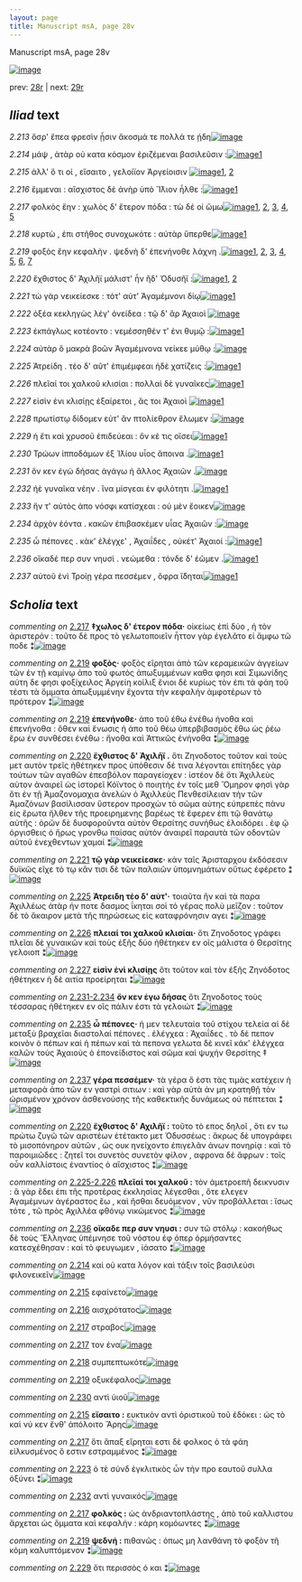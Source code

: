 ```yaml
---
layout: page
title: Manuscript msA, page 28v
---
```


Manuscript msA, page 28v

[![image](http://www.homermultitext.org/iipsrv?OBJ=IIP,1.0&FIF=/project/homer/pyramidal/deepzoom/hmt/vaimg/2017a/VA028VN_0530.tif&WID=100&CVT=JPEG)](http://www.homermultitext.org/ict2/?urn=urn:cite2:hmt:vaimg.2017a:VA028VN_0530)

prev:  [28r](../28r) | next:  [29r](../29r)

## *Iliad* text

*2.213* <a id="2.213"/> ὅσρ' ἔπεα φρεσὶν ᾗσιν ἄκοσμά τε πολλά τε ῄδη[![image](http://www.homermultitext.org/iipsrv?OBJ=IIP,1.0&FIF=/project/homer/pyramidal/deepzoom/hmt/vaimg/2017a/VA028VN_0530.tif&RGN=0.491,0.2096,0.37,0.0323&WID=1000&CVT=JPEG)](http://www.homermultitext.org/ict2/?urn=urn:cite2:hmt:vaimg.2017a:VA028VN_0530@0.491,0.2096,0.37,0.0323)

*2.214* <a id="2.214"/> μάψ , ἀτὰρ οὐ κατα κόσμον ἐριζέμεναι βασιλεῦσιν :[![image](http://www.homermultitext.org/iipsrv?OBJ=IIP,1.0&FIF=/project/homer/pyramidal/deepzoom/hmt/vaimg/2017a/VA028VN_0530.tif&RGN=0.489,0.2374,0.37,0.0233&WID=1000&CVT=JPEG)](http://www.homermultitext.org/ict2/?urn=urn:cite2:hmt:vaimg.2017a:VA028VN_0530@0.489,0.2374,0.37,0.0233)[1](#msAil_2.397)

*2.215* <a id="2.215"/> ἀλλ' ὅ τι οἱ , εἴσαιτο , γελοίϊον Ἀργείοισιν 				[![image](http://www.homermultitext.org/iipsrv?OBJ=IIP,1.0&FIF=/project/homer/pyramidal/deepzoom/hmt/vaimg/2017a/VA028VN_0530.tif&RGN=0.489,0.2539,0.37,0.0233&WID=1000&CVT=JPEG)](http://www.homermultitext.org/ict2/?urn=urn:cite2:hmt:vaimg.2017a:VA028VN_0530@0.489,0.2539,0.37,0.0233)[1](#msAil_2.398), [2](#msAim_2.389)

*2.216* <a id="2.216"/> ἔμμεναι : αἴσχιστος δὲ ἀνὴρ ὑπὸ Ἴ̈λιον ἦλθε :[![image](http://www.homermultitext.org/iipsrv?OBJ=IIP,1.0&FIF=/project/homer/pyramidal/deepzoom/hmt/vaimg/2017a/VA028VN_0530.tif&RGN=0.492,0.2712,0.37,0.0233&WID=1000&CVT=JPEG)](http://www.homermultitext.org/ict2/?urn=urn:cite2:hmt:vaimg.2017a:VA028VN_0530@0.492,0.2712,0.37,0.0233)[1](#msAil_2.399)

*2.217* <a id="2.217"/> φολκὸς ἔην : χωλὸς δ' ἕτερον πόδα : τὼ δέ οἱ ὤμω[![image](http://www.homermultitext.org/iipsrv?OBJ=IIP,1.0&FIF=/project/homer/pyramidal/deepzoom/hmt/vaimg/2017a/VA028VN_0530.tif&RGN=0.492,0.2893,0.37,0.0233&WID=1000&CVT=JPEG)](http://www.homermultitext.org/ict2/?urn=urn:cite2:hmt:vaimg.2017a:VA028VN_0530@0.492,0.2893,0.37,0.0233)[1](#msAil_2.400), [2](#msAil_2.401), [3](#msA_2.374), [4](#msAint_2.394), [5](#msAim_2.390)

*2.218* <a id="2.218"/> κυρτὼ , ἐπι στῆθος συνοχωκότε : αὐτὰρ ὕπερθε[![image](http://www.homermultitext.org/iipsrv?OBJ=IIP,1.0&FIF=/project/homer/pyramidal/deepzoom/hmt/vaimg/2017a/VA028VN_0530.tif&RGN=0.493,0.3088,0.37,0.0233&WID=1000&CVT=JPEG)](http://www.homermultitext.org/ict2/?urn=urn:cite2:hmt:vaimg.2017a:VA028VN_0530@0.493,0.3088,0.37,0.0233)[1](#msAil_2.402)

*2.219* <a id="2.219"/> φοξὸς ἔην κεφαλὴν . ψεδνὴ δ' ἐπενήνοθε λάχνη .[![image](http://www.homermultitext.org/iipsrv?OBJ=IIP,1.0&FIF=/project/homer/pyramidal/deepzoom/hmt/vaimg/2017a/VA028VN_0530.tif&RGN=0.493,0.3291,0.37,0.0233&WID=1000&CVT=JPEG)](http://www.homermultitext.org/ict2/?urn=urn:cite2:hmt:vaimg.2017a:VA028VN_0530@0.493,0.3291,0.37,0.0233)[1](#msA_2.376), [2](#msAil_2.405), [3](#msA_2.375), [4](#msAil_2.403), [5](#msAil_2.404), [6](#msAint_2.395), [7](#msAim_2.391)

*2.220* <a id="2.220"/> ἔχθιστος δ' Ἀχιλῆϊ 					μάλιστ' ἦν ἢδ' Ὀδυσῆϊ :[![image](http://www.homermultitext.org/iipsrv?OBJ=IIP,1.0&FIF=/project/homer/pyramidal/deepzoom/hmt/vaimg/2017a/VA028VN_0530.tif&RGN=0.489,0.3501,0.37,0.0233&WID=1000&CVT=JPEG)](http://www.homermultitext.org/ict2/?urn=urn:cite2:hmt:vaimg.2017a:VA028VN_0530@0.489,0.3501,0.37,0.0233)[1](#msA_2.386), [2](#msA_2.377)

*2.221* <a id="2.221"/> τὼ γὰρ νεικείεσκε : τότ' αὐτ' Ἀγαμέμνονι δίῳ[![image](http://www.homermultitext.org/iipsrv?OBJ=IIP,1.0&FIF=/project/homer/pyramidal/deepzoom/hmt/vaimg/2017a/VA028VN_0530.tif&RGN=0.489,0.3674,0.37,0.0233&WID=1000&CVT=JPEG)](http://www.homermultitext.org/ict2/?urn=urn:cite2:hmt:vaimg.2017a:VA028VN_0530@0.489,0.3674,0.37,0.0233)[1](#msA_2.378)

*2.222* <a id="2.222"/> ὀξέα κεκληγὼς λέγ' ὀνείδεα : τῷ δ' ἂρ Ἀχαιοὶ 				[![image](http://www.homermultitext.org/iipsrv?OBJ=IIP,1.0&FIF=/project/homer/pyramidal/deepzoom/hmt/vaimg/2017a/VA028VN_0530.tif&RGN=0.489,0.3854,0.37,0.0233&WID=1000&CVT=JPEG)](http://www.homermultitext.org/ict2/?urn=urn:cite2:hmt:vaimg.2017a:VA028VN_0530@0.489,0.3854,0.37,0.0233)

*2.223* <a id="2.223"/> ἐκπάγλως κοτέοντο : νεμέσσηθέν τ' ἐνι θυμῷ :[![image](http://www.homermultitext.org/iipsrv?OBJ=IIP,1.0&FIF=/project/homer/pyramidal/deepzoom/hmt/vaimg/2017a/VA028VN_0530.tif&RGN=0.489,0.4035,0.37,0.0233&WID=1000&CVT=JPEG)](http://www.homermultitext.org/ict2/?urn=urn:cite2:hmt:vaimg.2017a:VA028VN_0530@0.489,0.4035,0.37,0.0233)[1](#msAim_2.392)

*2.224* <a id="2.224"/> αὐτὰρ ὃ μακρὰ βοῶν Ἀγαμέμνονα νείκεε μύθῳ :[![image](http://www.homermultitext.org/iipsrv?OBJ=IIP,1.0&FIF=/project/homer/pyramidal/deepzoom/hmt/vaimg/2017a/VA028VN_0530.tif&RGN=0.49,0.4252,0.37,0.0233&WID=1000&CVT=JPEG)](http://www.homermultitext.org/ict2/?urn=urn:cite2:hmt:vaimg.2017a:VA028VN_0530@0.49,0.4252,0.37,0.0233)

*2.225* <a id="2.225"/> Ἀτρείδη . τέο δ' αῦτ' 					ἐπιμέμφεαι ἠδὲ χατίζεις :[![image](http://www.homermultitext.org/iipsrv?OBJ=IIP,1.0&FIF=/project/homer/pyramidal/deepzoom/hmt/vaimg/2017a/VA028VN_0530.tif&RGN=0.491,0.4425,0.37,0.0233&WID=1000&CVT=JPEG)](http://www.homermultitext.org/ict2/?urn=urn:cite2:hmt:vaimg.2017a:VA028VN_0530@0.491,0.4425,0.37,0.0233)[1](#msA_2.380)

*2.226* <a id="2.226"/> πλεῖαί τοι χαλκοῦ κλισίαι : πολλαὶ δὲ γυναῖκες[![image](http://www.homermultitext.org/iipsrv?OBJ=IIP,1.0&FIF=/project/homer/pyramidal/deepzoom/hmt/vaimg/2017a/VA028VN_0530.tif&RGN=0.492,0.4613,0.37,0.0233&WID=1000&CVT=JPEG)](http://www.homermultitext.org/ict2/?urn=urn:cite2:hmt:vaimg.2017a:VA028VN_0530@0.492,0.4613,0.37,0.0233)[1](#msA_2.381)

*2.227* <a id="2.227"/> εἰσὶν ἐνι κλισίῃς ἐξαίρετοι , ἅς τοι Ἀχαιοὶ 				[![image](http://www.homermultitext.org/iipsrv?OBJ=IIP,1.0&FIF=/project/homer/pyramidal/deepzoom/hmt/vaimg/2017a/VA028VN_0530.tif&RGN=0.492,0.4808,0.37,0.0233&WID=1000&CVT=JPEG)](http://www.homermultitext.org/ict2/?urn=urn:cite2:hmt:vaimg.2017a:VA028VN_0530@0.492,0.4808,0.37,0.0233)[1](#msA_2.382)

*2.228* <a id="2.228"/> πρωτίστῳ δίδομεν εὐτ' ἂν πτολίεθρον ἕλωμεν :[![image](http://www.homermultitext.org/iipsrv?OBJ=IIP,1.0&FIF=/project/homer/pyramidal/deepzoom/hmt/vaimg/2017a/VA028VN_0530.tif&RGN=0.494,0.4959,0.37,0.0233&WID=1000&CVT=JPEG)](http://www.homermultitext.org/ict2/?urn=urn:cite2:hmt:vaimg.2017a:VA028VN_0530@0.494,0.4959,0.37,0.0233)

*2.229* <a id="2.229"/> ἠ ἔτι καὶ χρυσοῦ ἐπιδεύεαι : ὅν κέ τις οἴσει[![image](http://www.homermultitext.org/iipsrv?OBJ=IIP,1.0&FIF=/project/homer/pyramidal/deepzoom/hmt/vaimg/2017a/VA028VN_0530.tif&RGN=0.494,0.5154,0.37,0.0233&WID=1000&CVT=JPEG)](http://www.homermultitext.org/ict2/?urn=urn:cite2:hmt:vaimg.2017a:VA028VN_0530@0.494,0.5154,0.37,0.0233)[1](#msAint_2.396)

*2.230* <a id="2.230"/> Τρώων ἱπποδάμων ἐξ 						 Ἰ̈λίου υἷος ἄποινα .[![image](http://www.homermultitext.org/iipsrv?OBJ=IIP,1.0&FIF=/project/homer/pyramidal/deepzoom/hmt/vaimg/2017a/VA028VN_0530.tif&RGN=0.494,0.5342,0.37,0.0233&WID=1000&CVT=JPEG)](http://www.homermultitext.org/ict2/?urn=urn:cite2:hmt:vaimg.2017a:VA028VN_0530@0.494,0.5342,0.37,0.0233)[1](#msAil_2.406)

*2.231* <a id="2.231"/> ὅν κεν ἐγὼ δήσας ἀγάγω ἠ ἄλλος Ἀχαιῶν .[![image](http://www.homermultitext.org/iipsrv?OBJ=IIP,1.0&FIF=/project/homer/pyramidal/deepzoom/hmt/vaimg/2017a/VA028VN_0530.tif&RGN=0.494,0.5545,0.37,0.0233&WID=1000&CVT=JPEG)](http://www.homermultitext.org/ict2/?urn=urn:cite2:hmt:vaimg.2017a:VA028VN_0530@0.494,0.5545,0.37,0.0233)

*2.232* <a id="2.232"/> ἠὲ γυναῖκα νέην . ἵνα μίσγεαι ἐν φιλότητι .[![image](http://www.homermultitext.org/iipsrv?OBJ=IIP,1.0&FIF=/project/homer/pyramidal/deepzoom/hmt/vaimg/2017a/VA028VN_0530.tif&RGN=0.494,0.5725,0.37,0.0233&WID=1000&CVT=JPEG)](http://www.homermultitext.org/ict2/?urn=urn:cite2:hmt:vaimg.2017a:VA028VN_0530@0.494,0.5725,0.37,0.0233)[1](#msAim_2.393)

*2.233* <a id="2.233"/> ἥν τ' αὐτὸς ἀπο νόσφι κατίσχεαι : οὐ μὲν ἔοικεν[![image](http://www.homermultitext.org/iipsrv?OBJ=IIP,1.0&FIF=/project/homer/pyramidal/deepzoom/hmt/vaimg/2017a/VA028VN_0530.tif&RGN=0.494,0.5868,0.37,0.0308&WID=1000&CVT=JPEG)](http://www.homermultitext.org/ict2/?urn=urn:cite2:hmt:vaimg.2017a:VA028VN_0530@0.494,0.5868,0.37,0.0308)

*2.234* <a id="2.234"/> ἀρχὸν ἐόντα . κακῶν ἐπιβασκέμεν υἷας Ἀχαιῶν :[![image](http://www.homermultitext.org/iipsrv?OBJ=IIP,1.0&FIF=/project/homer/pyramidal/deepzoom/hmt/vaimg/2017a/VA028VN_0530.tif&RGN=0.505,0.6063,0.37,0.0308&WID=1000&CVT=JPEG)](http://www.homermultitext.org/ict2/?urn=urn:cite2:hmt:vaimg.2017a:VA028VN_0530@0.505,0.6063,0.37,0.0308)

*2.235* <a id="2.235"/> ὦ πέπονες . κὰκ' ἐλέγχε' , Ἀχαιΐδες , οὐκέτ' Ἀχαιοί :[![image](http://www.homermultitext.org/iipsrv?OBJ=IIP,1.0&FIF=/project/homer/pyramidal/deepzoom/hmt/vaimg/2017a/VA028VN_0530.tif&RGN=0.505,0.6228,0.37,0.0308&WID=1000&CVT=JPEG)](http://www.homermultitext.org/ict2/?urn=urn:cite2:hmt:vaimg.2017a:VA028VN_0530@0.505,0.6228,0.37,0.0308)[1](#msA_2.384)

*2.236* <a id="2.236"/> οἴκαδέ περ συν νηυσὶ . νεώμεθα : τόνδε δ' ἐῶμεν .[![image](http://www.homermultitext.org/iipsrv?OBJ=IIP,1.0&FIF=/project/homer/pyramidal/deepzoom/hmt/vaimg/2017a/VA028VN_0530.tif&RGN=0.505,0.6409,0.37,0.0308&WID=1000&CVT=JPEG)](http://www.homermultitext.org/ict2/?urn=urn:cite2:hmt:vaimg.2017a:VA028VN_0530@0.505,0.6409,0.37,0.0308)[1](#msA_2.388)

*2.237* <a id="2.237"/> αὐτοῦ ἐνὶ Τροίῃ γέρα 					πεσσέμεν , ὄφρα ἴ̈δηται[![image](http://www.homermultitext.org/iipsrv?OBJ=IIP,1.0&FIF=/project/homer/pyramidal/deepzoom/hmt/vaimg/2017a/VA028VN_0530.tif&RGN=0.502,0.6612,0.37,0.0308&WID=1000&CVT=JPEG)](http://www.homermultitext.org/ict2/?urn=urn:cite2:hmt:vaimg.2017a:VA028VN_0530@0.502,0.6612,0.37,0.0308)[1](#msA_2.385)

## *Scholia* text

*commenting on* [2.217](#2.217)  <a id="msA_2.374"/> **‡χωλος δ' έτερον πόδα·** οἰκείως ἐπὶ δύο , ἠ τὸν ἀριστερὸν : τοῦτο δὲ προς τὸ γελωτοποιεῖν ἧττον γὰρ ἐγελᾶτο εἰ ἄμφω τῶ ποδε ⁑[![image](http://www.homermultitext.org/iipsrv?OBJ=IIP,1.0&FIF=/project/homer/pyramidal/deepzoom/hmt/vaimg/2017a/VA028VN_0530.tif&RGN=0.2085,0.1129,0.5144,0.0208&WID=1000&CVT=JPEG)](http://www.homermultitext.org/ict2/?urn=urn:cite2:hmt:vaimg.2017a:VA028VN_0530@0.2085,0.1129,0.5144,0.0208)

*commenting on* [2.219](#2.219)  <a id="msA_2.375"/> **φοξὸς·** φοξὸς εἵρηται ἀπὸ τῶν κεραμεικῶν ἀγγείων τῶν ἐν τῇ καμίνῳ ἀπο τοῦ φωτὸς ἀπωξυμμένων καθα φησι καὶ Σιμωνίδης αύτη δε φησι φοξίχειλος Ἀργείη κοίλιξ ἔνιοι δὲ κυρίως τὸν ἐπι τὰ φάη τοῦ τέστι τὰ ὄμματα ἀπωξυμμένην ἔχοντα τὴν κεφαλήν ἀμφοτέρων τὸ πρότερον ⁑[![image](http://www.homermultitext.org/iipsrv?OBJ=IIP,1.0&FIF=/project/homer/pyramidal/deepzoom/hmt/vaimg/2017a/VA028VN_0530.tif&RGN=0.2168,0.1089,0.6135,0.0488&WID=1000&CVT=JPEG)](http://www.homermultitext.org/ict2/?urn=urn:cite2:hmt:vaimg.2017a:VA028VN_0530@0.2168,0.1089,0.6135,0.0488)

*commenting on* [2.219](#2.219)  <a id="msA_2.376"/> **ἐπενήνοθε·** ἀπο τοῦ έθω ἐνέθω ήνοθα καὶ ἐπενήνοθα : ὅθεν καὶ ἕνωσις ἡ ἀπο τοῦ θέω ὑπερβιβασμὸς ἔθω ὡς ῥέω ἔρω ἐν συνθέσει ἐνέθω : ἤνοθα καὶ Ἀττικῶς ἐνήνοθα ⁑[![image](http://www.homermultitext.org/iipsrv?OBJ=IIP,1.0&FIF=/project/homer/pyramidal/deepzoom/hmt/vaimg/2017a/VA028VN_0530.tif&RGN=0.2185,0.1542,0.5891,0.0252&WID=1000&CVT=JPEG)](http://www.homermultitext.org/ict2/?urn=urn:cite2:hmt:vaimg.2017a:VA028VN_0530@0.2185,0.1542,0.5891,0.0252)

*commenting on* [2.220](#2.220)  <a id="msA_2.377"/> **ἔχθιστος δ' Ἀχιλῆϊ .** ὅτι Ζηνοδοτος τοῦτον καὶ τοὺς μετ αυτὸν τρεῖς ἡθέτηκεν προς ὑπόθεσιν δέ τινα λέγονται επίτηδες γὰρ τούτων τῶν αγαθῶν ἐπεσβόλον παραγείοχεν : ἱστέον δὲ ὅτι Ἀχιλλεὺς αὐτον ἀναιρεῖ ὡς ἱστορεῖ Κόϊντος ὁ ποιητὴς ἐν τοῖς μεθ Ὅμηρον φησὶ γὰρ ὅτι ἐν τῇ Ἀμαζονομαχια ἀνελὼν ὁ Ἀχιλλεὺς Πενθεσίλειαν τὴν τῶν Ἀμαζόνων βασίλισσαν ὕστερον προσχὼν τὸ σῶμα αὐτης εὐπρεπὲς πάνυ εἰς ἔρωτα ἤλθεν τῆς προειρημενης βαρέως τὲ ἔφερεν ἐπι τῷ θανάτῳ αὐτῆς : ὁρῶν δὲ δυσφοροῦντα αὐτὸν Θερσίτης συνήθως ἐλοιδόρει . ἐφ ῷ ὀργισθεις ὁ ἤρως γρονθω παίσας αὐτὸν ἀναιρεῖ παραυτὰ τῶν οδοντῶν αὐτοῦ ἐνεχθεντων χαμαί ⁑[![image](http://www.homermultitext.org/iipsrv?OBJ=IIP,1.0&FIF=/project/homer/pyramidal/deepzoom/hmt/vaimg/2017a/VA028VN_0530.tif&RGN=0.2276,0.1636,0.5968,0.095&WID=1000&CVT=JPEG)](http://www.homermultitext.org/ict2/?urn=urn:cite2:hmt:vaimg.2017a:VA028VN_0530@0.2276,0.1636,0.5968,0.095)

*commenting on* [2.221](#2.221)  <a id="msA_2.378"/> **τῷ γὰρ νεικείεσκε·** κὰν ταῖς Ἀρισταρχου ἐκδόσεσιν δυϊκῶς εῖχε τὸ τῳ κἄν τισι δὲ τῶν παλαιῶν ὑπομνημάτων οὕτως ἐφέρετο ⁑[![image](http://www.homermultitext.org/iipsrv?OBJ=IIP,1.0&FIF=/project/homer/pyramidal/deepzoom/hmt/vaimg/2017a/VA028VN_0530.tif&RGN=0.2124,0.2553,0.2044,0.0374&WID=1000&CVT=JPEG)](http://www.homermultitext.org/ict2/?urn=urn:cite2:hmt:vaimg.2017a:VA028VN_0530@0.2124,0.2553,0.2044,0.0374)

*commenting on* [2.225](#2.225)  <a id="msA_2.380"/> **Ἀτρειδη τέο δ' αὐτ'·** τοιαῦτα ἢν καὶ τὰ παρα Ἀχιλλέως ἀτὰρ ήν ποτε δασμος ΐκηται σοὶ τό γέρας πολὺ μεῖζον : τοῦτον δὲ τὸ ἄκαιρον μετὰ τῆς πηρώσεως εἰς καταφρόνησιν αγει ⁑[![image](http://www.homermultitext.org/iipsrv?OBJ=IIP,1.0&FIF=/project/homer/pyramidal/deepzoom/hmt/vaimg/2017a/VA028VN_0530.tif&RGN=0.2159,0.3074,0.21,0.0647&WID=1000&CVT=JPEG)](http://www.homermultitext.org/ict2/?urn=urn:cite2:hmt:vaimg.2017a:VA028VN_0530@0.2159,0.3074,0.21,0.0647)

*commenting on* [2.226](#2.226)  <a id="msA_2.381"/> **πλειαί τοι χαλκοῦ κλισίαι·** ὅτι Ζηνοδοτος γράφει πλεῖαι δὲ γυναικῶν καὶ τοὺς ἑξῆς δύο ἠθέτηκεν εν οῖς μάλιστα ὁ Θερσίτης γελοιοπ ⁑[![image](http://www.homermultitext.org/iipsrv?OBJ=IIP,1.0&FIF=/project/homer/pyramidal/deepzoom/hmt/vaimg/2017a/VA028VN_0530.tif&RGN=0.2088,0.364,0.2306,0.0431&WID=1000&CVT=JPEG)](http://www.homermultitext.org/ict2/?urn=urn:cite2:hmt:vaimg.2017a:VA028VN_0530@0.2088,0.364,0.2306,0.0431)

*commenting on* [2.227](#2.227)  <a id="msA_2.382"/> **εἰσὶν ἐνὶ κλισίῃς** ὅτι τοῦτον καὶ τὸν ἑξῆς Ζηνόδοτος ἠθέτηκεν ἡ δὲ αιτία προείρηται ⁑[![image](http://www.homermultitext.org/iipsrv?OBJ=IIP,1.0&FIF=/project/homer/pyramidal/deepzoom/hmt/vaimg/2017a/VA028VN_0530.tif&RGN=0.2121,0.4057,0.2144,0.0371&WID=1000&CVT=JPEG)](http://www.homermultitext.org/ict2/?urn=urn:cite2:hmt:vaimg.2017a:VA028VN_0530@0.2121,0.4057,0.2144,0.0371)

*commenting on* [2.231-2.234](#2.231-2.234)  <a id="msA_2.383"/> **ὄν κεν ἐγω δήσας** ὅτι Ζηνοδοτος τοὺς τέσσαρας ἠθέτηκεν εν οῖς πάλιν ἐστι τὰ γελοιώτ ⁑[![image](http://www.homermultitext.org/iipsrv?OBJ=IIP,1.0&FIF=/project/homer/pyramidal/deepzoom/hmt/vaimg/2017a/VA028VN_0530.tif&RGN=0.2132,0.4273,0.2015,0.0378&WID=1000&CVT=JPEG)](http://www.homermultitext.org/ict2/?urn=urn:cite2:hmt:vaimg.2017a:VA028VN_0530@0.2132,0.4273,0.2015,0.0378)

*commenting on* [2.235](#2.235)  <a id="msA_2.384"/> **ὧ πέπονες·** ἡ μεν τελευταία τοῦ στίχου τελεία αἱ δὲ μεταξὺ βραχεῖαι διαστολαί πέπονες . ἐλέγχεα : Ἀχαιΐδες . τὸ δὲ πεπον κοινὸν ὁ πέπων καὶ ἡ πέπων καὶ τὰ πεπονα γελωτα δὲ κινεῖ κάκ' ἐλέγχεα καλῶν τοὺς Ἀχαιοὺς ὁ ἐπονείδιστος καὶ σῶμα καὶ ψυχήν Θερσίτης ‡[![image](http://www.homermultitext.org/iipsrv?OBJ=IIP,1.0&FIF=/project/homer/pyramidal/deepzoom/hmt/vaimg/2017a/VA028VN_0530.tif&RGN=0.2141,0.4594,0.2106,0.0861&WID=1000&CVT=JPEG)](http://www.homermultitext.org/ict2/?urn=urn:cite2:hmt:vaimg.2017a:VA028VN_0530@0.2141,0.4594,0.2106,0.0861)

*commenting on* [2.237](#2.237)  <a id="msA_2.385"/> **γέρα πεσσέμεν·** τὰ γέρα ὅ ἐστι τὰς τιμὰς κατέχειν ἡ μεταφορὰ ἀπο τῶν εν γαστρὶ σιτιων : καὶ γὰρ αὐτὰ ἀν μη κρατηθῇ τὸν ὡρισμένον χρόνον ἀσθενούσης τῆς καθεκτικῆς δυνάμεως οὐ πέπτεται ⁑[![image](http://www.homermultitext.org/iipsrv?OBJ=IIP,1.0&FIF=/project/homer/pyramidal/deepzoom/hmt/vaimg/2017a/VA028VN_0530.tif&RGN=0.2226,0.5375,0.2194,0.066&WID=1000&CVT=JPEG)](http://www.homermultitext.org/ict2/?urn=urn:cite2:hmt:vaimg.2017a:VA028VN_0530@0.2226,0.5375,0.2194,0.066)

*commenting on* [2.220](#2.220)  <a id="msA_2.386"/> **ἔχθιστος δ' Αχιλῆϊ :** τοῦτο τὸ επος δηλοῖ , ὅτι εν τω πρώτω ζυγῶ τῶν αριστέων ἐτέτακτο μετ Ὀδυσσέως : ἄκρως δὲ υπογράφει τὸ μισοπόνηρον αὐτῶν , ὡς ουκ ηνείχοντο ἐπιγελᾶν ἀνων πονηρίᾳ : καὶ τὸ παροιμιῶδες : ζητεῖ τοι συνετὸς συνετὸν φίλον , αφρονα δὲ ἄφρων : τοῖς οὖν καλλίστοις ἐναντίος ὁ αἴσχιστος ⁑[![image](http://www.homermultitext.org/iipsrv?OBJ=IIP,1.0&FIF=/project/homer/pyramidal/deepzoom/hmt/vaimg/2017a/VA028VN_0530.tif&RGN=0.2188,0.5952,0.2232,0.076&WID=1000&CVT=JPEG)](http://www.homermultitext.org/ict2/?urn=urn:cite2:hmt:vaimg.2017a:VA028VN_0530@0.2188,0.5952,0.2232,0.076)

*commenting on* [2.225-2.226](#2.225-2.226)  <a id="msA_2.387"/> **πλεῖαί τοι χαλκοῦ :** τὸν ἀμετροεπῆ δεικνυσιν : ἃ γὰρ ἕδει ἐπι τῆς προτέρας ἐκκλησίας λέγεσθαι , ὅτε ελεγεν Ἀγαμέμνων ἀγέραστος ἔω , καὶ ῆσθαι δευόμενον , νῦν προβάλλεται : ἴσως τότε , τῶ πρὸς Αχιλλέα φθόνῳ νικώμενος ⁑[![image](http://www.homermultitext.org/iipsrv?OBJ=IIP,1.0&FIF=/project/homer/pyramidal/deepzoom/hmt/vaimg/2017a/VA028VN_0530.tif&RGN=0.2224,0.6634,0.2232,0.064&WID=1000&CVT=JPEG)](http://www.homermultitext.org/ict2/?urn=urn:cite2:hmt:vaimg.2017a:VA028VN_0530@0.2224,0.6634,0.2232,0.064)

*commenting on* [2.236](#2.236)  <a id="msA_2.388"/> **οἴκαδε περ συν νηυσι :** συν τῶ στόλῳ : κακοήθως δὲ τοὺς Ἕλληνας ὑπέμνησε τοῦ νόστου ἐφ όπερ ὁρμήσαντες κατεσχέθησαν : καὶ τὸ φευγωμεν , ἰάσατο ⁑[![image](http://www.homermultitext.org/iipsrv?OBJ=IIP,1.0&FIF=/project/homer/pyramidal/deepzoom/hmt/vaimg/2017a/VA028VN_0530.tif&RGN=0.2297,0.7169,0.21,0.0596&WID=1000&CVT=JPEG)](http://www.homermultitext.org/ict2/?urn=urn:cite2:hmt:vaimg.2017a:VA028VN_0530@0.2297,0.7169,0.21,0.0596)

*commenting on* [2.214](#2.214)  <a id="msAil_2.397.comment"/> καὶ οὐ κατα λόγον καὶ τάξιν τοῖς βασιλεύσι φιλονεικεῖν[![image](http://www.homermultitext.org/iipsrv?OBJ=IIP,1.0&FIF=/project/homer/pyramidal/deepzoom/hmt/vaimg/2017a/VA028VN_0530.tif&RGN=0.5953,0.2341,0.1947,0.0137&WID=1000&CVT=JPEG)](http://www.homermultitext.org/ict2/?urn=urn:cite2:hmt:vaimg.2017a:VA028VN_0530@0.5953,0.2341,0.1947,0.0137)

*commenting on* [2.215](#2.215)  <a id="msAil_2.398.comment"/> εφαίνετο[![image](http://www.homermultitext.org/iipsrv?OBJ=IIP,1.0&FIF=/project/homer/pyramidal/deepzoom/hmt/vaimg/2017a/VA028VN_0530.tif&RGN=0.6062,0.252,0.0379,0.0115&WID=1000&CVT=JPEG)](http://www.homermultitext.org/ict2/?urn=urn:cite2:hmt:vaimg.2017a:VA028VN_0530@0.6062,0.252,0.0379,0.0115)

*commenting on* [2.216](#2.216)  <a id="msAil_2.399.comment"/> αισχρότατος[![image](http://www.homermultitext.org/iipsrv?OBJ=IIP,1.0&FIF=/project/homer/pyramidal/deepzoom/hmt/vaimg/2017a/VA028VN_0530.tif&RGN=0.5968,0.2705,0.0462,0.011&WID=1000&CVT=JPEG)](http://www.homermultitext.org/ict2/?urn=urn:cite2:hmt:vaimg.2017a:VA028VN_0530@0.5968,0.2705,0.0462,0.011)

*commenting on* [2.217](#2.217)  <a id="msAil_2.400.comment"/> στραβος[![image](http://www.homermultitext.org/iipsrv?OBJ=IIP,1.0&FIF=/project/homer/pyramidal/deepzoom/hmt/vaimg/2017a/VA028VN_0530.tif&RGN=0.5224,0.2895,0.0418,0.0115&WID=1000&CVT=JPEG)](http://www.homermultitext.org/ict2/?urn=urn:cite2:hmt:vaimg.2017a:VA028VN_0530@0.5224,0.2895,0.0418,0.0115)

*commenting on* [2.217](#2.217)  <a id="msAil_2.401.comment"/> τον ένα[![image](http://www.homermultitext.org/iipsrv?OBJ=IIP,1.0&FIF=/project/homer/pyramidal/deepzoom/hmt/vaimg/2017a/VA028VN_0530.tif&RGN=0.6847,0.288,0.0335,0.0119&WID=1000&CVT=JPEG)](http://www.homermultitext.org/ict2/?urn=urn:cite2:hmt:vaimg.2017a:VA028VN_0530@0.6847,0.288,0.0335,0.0119)

*commenting on* [2.218](#2.218)  <a id="msAil_2.402.comment"/> συμπεπτωκότε[![image](http://www.homermultitext.org/iipsrv?OBJ=IIP,1.0&FIF=/project/homer/pyramidal/deepzoom/hmt/vaimg/2017a/VA028VN_0530.tif&RGN=0.6559,0.3094,0.0694,0.0097&WID=1000&CVT=JPEG)](http://www.homermultitext.org/ict2/?urn=urn:cite2:hmt:vaimg.2017a:VA028VN_0530@0.6559,0.3094,0.0694,0.0097)

*commenting on* [2.219](#2.219)  <a id="msAil_2.403.comment"/> οξυκέφαλος[![image](http://www.homermultitext.org/iipsrv?OBJ=IIP,1.0&FIF=/project/homer/pyramidal/deepzoom/hmt/vaimg/2017a/VA028VN_0530.tif&RGN=0.5124,0.3273,0.0482,0.0117&WID=1000&CVT=JPEG)](http://www.homermultitext.org/ict2/?urn=urn:cite2:hmt:vaimg.2017a:VA028VN_0530@0.5124,0.3273,0.0482,0.0117)

*commenting on* [2.230](#2.230)  <a id="msAil_2.406.comment"/> αντὶ ὑιοῦ[![image](http://www.homermultitext.org/iipsrv?OBJ=IIP,1.0&FIF=/project/homer/pyramidal/deepzoom/hmt/vaimg/2017a/VA028VN_0530.tif&RGN=0.7456,0.5287,0.0362,0.0097&WID=1000&CVT=JPEG)](http://www.homermultitext.org/ict2/?urn=urn:cite2:hmt:vaimg.2017a:VA028VN_0530@0.7456,0.5287,0.0362,0.0097)

*commenting on* [2.215](#2.215)  <a id="msAim_2.389"/> **εἴσαιτο :** ευκτικὸν αντὶ ὁριστικοῦ τοῦ ἐδόκει : ὡς τὸ καὶ νύ κεν ἔνθ' ἀπόλοιτο Ἄρης[![image](http://www.homermultitext.org/iipsrv?OBJ=IIP,1.0&FIF=/project/homer/pyramidal/deepzoom/hmt/vaimg/2017a/VA028VN_0530.tif&RGN=0.4197,0.2542,0.0768,0.0375&WID=1000&CVT=JPEG)](http://www.homermultitext.org/ict2/?urn=urn:cite2:hmt:vaimg.2017a:VA028VN_0530@0.4197,0.2542,0.0768,0.0375)

*commenting on* [2.217](#2.217)  <a id="msAim_2.390.comment"/> ὅτι ἅπαξ εἴρηται εστι δὲ φολκος ὁ τὰ φάη εἰλκυσμένος ὅ εστιν εστραμμένος ⁑[![image](http://www.homermultitext.org/iipsrv?OBJ=IIP,1.0&FIF=/project/homer/pyramidal/deepzoom/hmt/vaimg/2017a/VA028VN_0530.tif&RGN=0.4221,0.2931,0.0744,0.0495&WID=1000&CVT=JPEG)](http://www.homermultitext.org/ict2/?urn=urn:cite2:hmt:vaimg.2017a:VA028VN_0530@0.4221,0.2931,0.0744,0.0495)

*commenting on* [2.223](#2.223)  <a id="msAim_2.392.comment"/> ὁ τὲ σύνδ ἐγκλιτικὸς ὦν τὴν προ εαυτοῦ συλλα ὀξύνει ⁑[![image](http://www.homermultitext.org/iipsrv?OBJ=IIP,1.0&FIF=/project/homer/pyramidal/deepzoom/hmt/vaimg/2017a/VA028VN_0530.tif&RGN=0.4306,0.4095,0.0697,0.0448&WID=1000&CVT=JPEG)](http://www.homermultitext.org/ict2/?urn=urn:cite2:hmt:vaimg.2017a:VA028VN_0530@0.4306,0.4095,0.0697,0.0448)

*commenting on* [2.232](#2.232)  <a id="msAim_2.393.comment"/> αντὶ γυναικός[![image](http://www.homermultitext.org/iipsrv?OBJ=IIP,1.0&FIF=/project/homer/pyramidal/deepzoom/hmt/vaimg/2017a/VA028VN_0530.tif&RGN=0.4321,0.5777,0.0635,0.0192&WID=1000&CVT=JPEG)](http://www.homermultitext.org/ict2/?urn=urn:cite2:hmt:vaimg.2017a:VA028VN_0530@0.4321,0.5777,0.0635,0.0192)

*commenting on* [2.217](#2.217)  <a id="msAint_2.394"/> **φολκὸς :** ὡς ἀνδριαντοπλάστης , ἀπὸ τοῦ καλλιστου ἄρχεται ὡς ὄμματα καὶ κεφαλήν : κάρη κομόωντες ⁑[![image](http://www.homermultitext.org/iipsrv?OBJ=IIP,1.0&FIF=/project/homer/pyramidal/deepzoom/hmt/vaimg/2017a/VA028VN_0530.tif&RGN=0.835,0.2915,0.0759,0.0451&WID=1000&CVT=JPEG)](http://www.homermultitext.org/ict2/?urn=urn:cite2:hmt:vaimg.2017a:VA028VN_0530@0.835,0.2915,0.0759,0.0451)

*commenting on* [2.219](#2.219)  <a id="msAint_2.395"/> **ψεδνή :** πιθανῶς : ὁπως μη λανθάνη τὸ φοξὸν τῆ κόμη καλυπτόμενον ⁑[![image](http://www.homermultitext.org/iipsrv?OBJ=IIP,1.0&FIF=/project/homer/pyramidal/deepzoom/hmt/vaimg/2017a/VA028VN_0530.tif&RGN=0.8503,0.3375,0.0524,0.0431&WID=1000&CVT=JPEG)](http://www.homermultitext.org/ict2/?urn=urn:cite2:hmt:vaimg.2017a:VA028VN_0530@0.8503,0.3375,0.0524,0.0431)

*commenting on* [2.229](#2.229)  <a id="msAint_2.396.comment"/> ὅτι περισσὸς ὁ και ⁑[![image](http://www.homermultitext.org/iipsrv?OBJ=IIP,1.0&FIF=/project/homer/pyramidal/deepzoom/hmt/vaimg/2017a/VA028VN_0530.tif&RGN=0.8112,0.5141,0.0756,0.017&WID=1000&CVT=JPEG)](http://www.homermultitext.org/ict2/?urn=urn:cite2:hmt:vaimg.2017a:VA028VN_0530@0.8112,0.5141,0.0756,0.017)